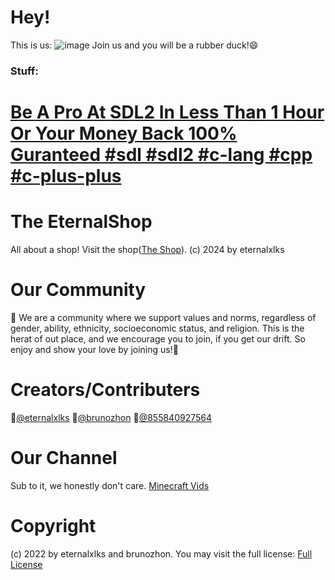 # Hey! 
This is us:
![image](https://github.com/user-attachments/assets/ed3b9fc9-bbd7-4693-9c07-584602bcf9e4)
Join us and you will be a rubber duck!😄
### Stuff:
# [Be A Pro At SDL2 In Less Than 1 Hour Or Your Money Back 100% Guranteed #sdl #sdl2 #c-lang #cpp #c-plus-plus](https://github.com/The-EternalShop/learn-sdl2-in-1-hour-easy)

# The EternalShop

All about a shop! Visit the shop([The Shop](https://eternalxlks.github.io//EternalShop/)).
(c) 2024 by eternalxlks 

# Our Community
🍿 We are a community where we support values and norms, regardless of gender, ability, ethnicity, socioeconomic status, and religion. This is the herat of out place, and we encourage you to join, if you get our drift. So enjoy and show your love by joining us!🩷

# Creators/Contributers
🥇[@eternalxlks](https://github.com/eternalxlks)
🥈[@brunozhon](https://github.com/brunozhon)
🥉[@855840927564](https://github.com/855840927564)

# Our Channel
Sub to it, we honestly don't care.
[Minecraft Vids](https://www.youtube.com/@a_duck_plays_minecraft/videos)


# Copyright
(c) 2022 by eternalxlks and brunozhon. You may visit the full license:
[Full License](https://github.com/The-EternalShop/LICENSE/blob/main/README.md)
